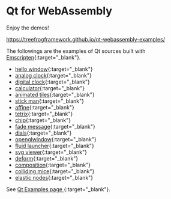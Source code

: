 Qt for WebAssembly
==================

Enjoy the demos!

https://treefrogframework.github.io/qt-webassembly-examples/

The followings are the examples of Qt sources built with [Emscripten](https://emscripten.org/){:target="_blank"}.

 * [hello window](https://treefrogframework.github.io/qt-webassembly-examples/hellowindow/){:target="_blank"}
 * [analog clock](https://treefrogframework.github.io/qt-webassembly-examples/analogclock/){:target="_blank"}
 * [digital clock](https://treefrogframework.github.io/qt-webassembly-examples/digitalclock/){:target="_blank"}
 * [calculator](https://treefrogframework.github.io/qt-webassembly-examples/calculator/){:target="_blank"}
 * [animated tiles](https://treefrogframework.github.io/qt-webassembly-examples/animatedtiles/){:target="_blank"}
 * [stick man](https://treefrogframework.github.io/qt-webassembly-examples/stickman/){:target="_blank"}
 * [affine](https://treefrogframework.github.io/qt-webassembly-examples/affine/){:target="_blank"}
 * [tetrix](https://treefrogframework.github.io/qt-webassembly-examples/tetrix/){:target="_blank"}
 * [chip](https://treefrogframework.github.io/qt-webassembly-examples/chip/){:target="_blank"}
 * [fade message](https://treefrogframework.github.io/qt-webassembly-examples/fademessage/){:target="_blank"}
 * [dials](https://treefrogframework.github.io/qt-webassembly-examples/dials/){:target="_blank"}
 * [openglwindow](https://treefrogframework.github.io/qt-webassembly-examples/openglwindow/){:target="_blank"}
 * [fluid launcher](https://treefrogframework.github.io/qt-webassembly-examples/fluidlauncher/){:target="_blank"}
 * [svg viewer](https://treefrogframework.github.io/qt-webassembly-examples/svgviewer/){:target="_blank"}
 * [deform](https://treefrogframework.github.io/qt-webassembly-examples/deform/){:target="_blank"}
 * [composition](https://treefrogframework.github.io/qt-webassembly-examples/composition/){:target="_blank"}
 * [colliding mice](https://treefrogframework.github.io/qt-webassembly-examples/collidingmice/){:target="_blank"}
 * [elastic nodes](https://treefrogframework.github.io/qt-webassembly-examples/elasticnodes/){:target="_blank"}


See [Qt Examples page <i class="fas fa-external-link-alt"></i>](https://doc.qt.io/qt-5/qtexamplesandtutorials.html){:target="_blank"}.
